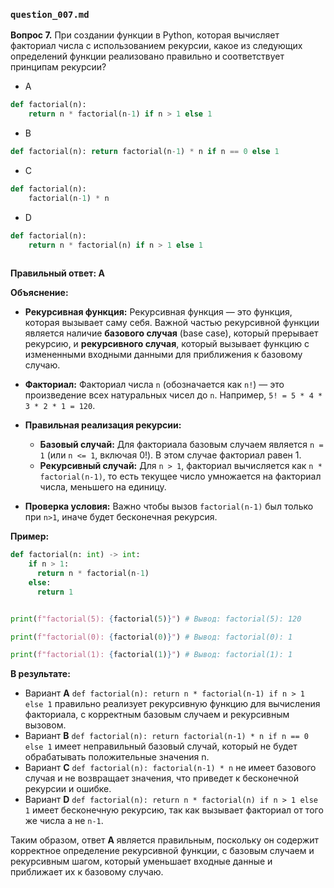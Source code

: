 ### `question_007.md`
**Вопрос 7.** При создании функции в Python, которая вычисляет факториал числа с использованием рекурсии, какое из следующих определений функции реализовано правильно и соответствует принципам рекурсии?

- A  
```python
def factorial(n): 
    return n * factorial(n-1) if n > 1 else 1
```

- B  
```python
def factorial(n): return factorial(n-1) * n if n == 0 else 1
```

- C  
```python
def factorial(n): 
    factorial(n-1) * n
```

- D
```python
def factorial(n): 
    return n * factorial(n) if n > 1 else 1
    
```

**Правильный ответ: A**

**Объяснение:**

*   **Рекурсивная функция:** Рекурсивная функция — это функция, которая вызывает саму себя. Важной частью рекурсивной функции является наличие **базового случая** (base case), который прерывает рекурсию, и **рекурсивного случая**, который вызывает функцию с измененными входными данными для приближения к базовому случаю.

*   **Факториал:** Факториал числа `n` (обозначается как `n!`) — это произведение всех натуральных чисел до `n`. Например, `5! = 5 * 4 * 3 * 2 * 1 = 120`.

*   **Правильная реализация рекурсии:**
    *   **Базовый случай:** Для факториала базовым случаем является `n = 1` (или `n <= 1`, включая 0!). В этом случае факториал равен 1.
    *   **Рекурсивный случай:** Для `n > 1`, факториал вычисляется как `n * factorial(n-1)`, то есть текущее число умножается на факториал числа, меньшего на единицу.
*   **Проверка условия:** Важно чтобы вызов `factorial(n-1)` был только при `n>1`, иначе будет бесконечная рекурсия.

**Пример:**

```python
def factorial(n: int) -> int:
    if n > 1:
      return n * factorial(n-1)
    else:
      return 1


print(f"factorial(5): {factorial(5)}") # Вывод: factorial(5): 120

print(f"factorial(0): {factorial(0)}") # Вывод: factorial(0): 1

print(f"factorial(1): {factorial(1)}") # Вывод: factorial(1): 1
```

**В результате:**

*   Вариант **A** `def factorial(n): return n * factorial(n-1) if n > 1 else 1` правильно реализует рекурсивную функцию для вычисления факториала, с корректным базовым случаем и рекурсивным вызовом.
*   Вариант **B** `def factorial(n): return factorial(n-1) * n if n == 0 else 1` имеет неправильный базовый случай, который не будет обрабатывать положительные значения n.
*   Вариант **C** `def factorial(n): factorial(n-1) * n` не имеет базового случая и не возвращает значения, что приведет к бесконечной рекурсии и ошибке.
*    Вариант **D** `def factorial(n): return n * factorial(n) if n > 1 else 1` имеет бесконечную рекурсию, так как вызывает факториал от того же числа а не `n-1`.

Таким образом, ответ **A** является правильным, поскольку он содержит корректное определение рекурсивной функции, с базовым случаем и рекурсивным шагом, который уменьшает входные данные и приближает их к базовому случаю.
